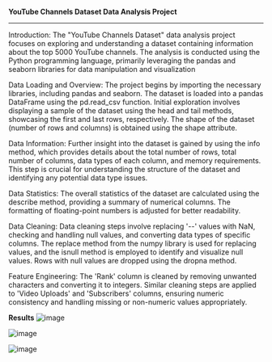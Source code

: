 **YouTube Channels Dataset Data Analysis Project**
____________________________________________________________________________________________________________________________________________________________________________
Introduction:
The "YouTube Channels Dataset" data analysis project focuses on exploring and understanding a dataset containing information about the top 5000 YouTube channels. The analysis is conducted using the Python programming language, primarily leveraging the pandas and seaborn libraries for data manipulation and visualization

Data Loading and Overview:
The project begins by importing the necessary libraries, including pandas and seaborn. The dataset is loaded into a pandas DataFrame using the pd.read_csv function. Initial exploration involves displaying a sample of the dataset using the head and tail methods, showcasing the first and last rows, respectively. The shape of the dataset (number of rows and columns) is obtained using the shape attribute.

Data Information:
Further insight into the dataset is gained by using the info method, which provides details about the total number of rows, total number of columns, data types of each column, and memory requirements. This step is crucial for understanding the structure of the dataset and identifying any potential data type issues.

Data Statistics:
The overall statistics of the dataset are calculated using the describe method, providing a summary of numerical columns. The formatting of floating-point numbers is adjusted for better readability.

Data Cleaning:
Data cleaning steps involve replacing '--' values with NaN, checking and handling null values, and converting data types of specific columns. The replace method from the numpy library is used for replacing values, and the isnull method is employed to identify and visualize null values. Rows with null values are dropped using the dropna method.

Feature Engineering:
The 'Rank' column is cleaned by removing unwanted characters and converting it to integers. Similar cleaning steps are applied to 'Video Uploads' and 'Subscribers' columns, ensuring numeric consistency and handling missing or non-numeric values appropriately.

**Results**
![image](https://github.com/RAJ322622/youtube_Analysis/assets/146355426/1910828f-cda7-4914-b271-7e966951926e)

![image](https://github.com/RAJ322622/youtube_Analysis/assets/146355426/916566d9-f212-40a2-aadc-33034a3c9c38)

![image](https://github.com/RAJ322622/youtube_Analysis/assets/146355426/53a1826c-6d91-4915-ac61-af0569190d68)


